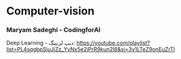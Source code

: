 ﻿# Computer-vision



### Maryam Sadeghi - CodingforAI
Deep Learning - دیپ لرنینگ: https://youtube.com/playlist?list=PL4sqgbpSjuJjZz_YyNx5e2jPrR9kun2l8&si=3y1LTeZ9onEuZrTl
